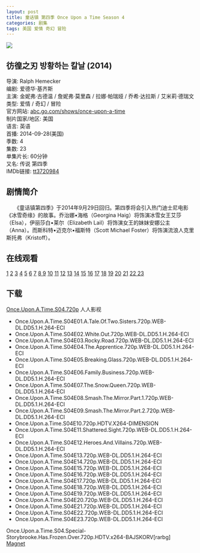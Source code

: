 ```yaml
---
layout: post
title: 童话镇 第四季 Once Upon a Time Season 4
categories: 剧集
tags: 美国 爱情 奇幻 冒险
---
```


[![](http://i2.piimg.com/e3c43c9560a6301bt.jpg)](http://i2.piimg.com/e3c43c9560a6301b.jpg)

## 彷徨之刃 방황하는 칼날 (2014)
导演: Ralph Hemecker  
编剧: 爱德华·基齐斯  
主演: 金妮弗·古德温 / 詹妮弗·莫里森 / 拉娜·帕瑞娅 / 乔希·达拉斯 / 艾米莉·德瑞文  
类型: 爱情 / 奇幻 / 冒险  
官方网站: [abc.go.com/shows/once-upon-a-time](http://abc.go.com/shows/once-upon-a-time)  
制片国家/地区: 美国  
语言: 英语  
首播: 2014-09-28(美国)  
季数: 4  
集数: 23  
单集片长: 60分钟  
又名: 传说 第四季  
IMDb链接: [tt3720984](http://www.imdb.com/title/tt3720984)

## 剧情简介
　　《童话镇第四季》于2014年9月29日回归。第四季将会引入热门迪士尼电影《冰雪奇缘》的故事。乔治娜•海格（Georgina Haig）将饰演冰雪女王艾莎（Elsa），伊丽莎白•莱尔（Elizabeth Lail）将饰演女王的妹妹安娜公主（Anna）。而斯科特•迈克尔•福斯特（Scott Michael Foster）将饰演流浪人克里斯托弗（Kristoff）。

## 在线观看
[1](http://www.bilibili.com/video/av1570542/) [2](http://www.bilibili.com/video/av1598205/) [3](http://www.bilibili.com/video/av1618770/) [4](http://www.bilibili.com/video/av1639017/) [5](http://www.bilibili.com/video/av1660031/) [6](http://www.bilibili.com/video/av1681110/) [7](http://www.bilibili.com/video/av1700916/) [8 9](http://www.bilibili.com/video/av1721627/) [10](http://www.bilibili.com/video/av1764879/) [11](http://www.bilibili.com/video/av1784523/) [12](http://www.bilibili.com/video/av1803651/) [13](http://www.bilibili.com/video/av2067295/) [14](http://www.bilibili.com/video/av2093174/) [15](http://www.bilibili.com/video/av2116783/) [16](http://www.bilibili.com/video/av2139863/) [17](http://www.bilibili.com/video/av2161919/) [18](http://www.bilibili.com/video/av2217135/) [19](http://www.bilibili.com/video/av2241860/) [20](http://www.bilibili.com/video/av2263316/) [21](http://www.bilibili.com/video/av2289836/) [22 23](http://www.bilibili.com/video/av2316591/)

## 下载
[Once.Upon.A.Time.S04.720p](http://7xqm73.com1.z0.glb.clouddn.com/2014/Once.Upon.A.Time.S04.720p.7z) 人人影视  
- Once.Upon.A.Time.S04E01.A.Tale.Of.Two.Sisters.720p.WEB-DL.DD5.1.H.264-ECI
- Once.Upon.A.Time.S04E02.White.Out.720p.WEB-DL.DD5.1.H.264-ECI
- Once.Upon.A.Time.S04E03.Rocky.Road.720p.WEB-DL.DD5.1.H.264-ECI
- Once.Upon.A.Time.S04E04.The.Apprentice.720p.WEB-DL.DD5.1.H.264-ECI
- Once.Upon.A.Time.S04E05.Breaking.Glass.720p.WEB-DL.DD5.1.H.264-ECI
- Once.Upon.A.Time.S04E06.Family.Business.720p.WEB-DL.DD5.1.H.264-ECI
- Once.Upon.A.Time.S04E07.The.Snow.Queen.720p.WEB-DL.DD5.1.H.264-ECI
- Once.Upon.A.Time.S04E08.Smash.The.Mirror.Part.1.720p.WEB-DL.DD5.1.H.264-ECI
- Once.Upon.A.Time.S04E09.Smash.The.Mirror.Part.2.720p.WEB-DL.DD5.1.H.264-ECI
- Once.Upon.a.Time.S04E10.720p.HDTV.X264-DIMENSION
- Once.Upon.A.Time.S04E11.Shattered.Sight.720p.WEB-DL.DD5.1.H.264-ECI
- Once.Upon.A.Time.S04E12.Heroes.And.Villains.720p.WEB-DL.DD5.1.H.264-ECI
- Once.Upon.A.Time.S04E13.720p.WEB-DL.DD5.1.H.264-ECI
- Once.Upon.A.Time.S04E14.720p.WEB-DL.DD5.1.H.264-ECI
- Once.Upon.A.Time.S04E15.720p.WEB-DL.DD5.1.H.264-ECI
- Once.Upon.A.Time.S04E16.720p.WEB-DL.DD5.1.H.264-ECI
- Once.Upon.A.Time.S04E17.720p.WEB-DL.DD5.1.H.264-ECI
- Once.Upon.A.Time.S04E18.720p.WEB-DL.DD5.1.H.264-ECI
- Once.Upon.A.Time.S04E19.720p.WEB-DL.DD5.1.H.264-ECI
- Once.Upon.A.Time.S04E20.720p.WEB-DL.DD5.1.H.264-ECI
- Once.Upon.A.Time.S04E21.720p.WEB-DL.DD5.1.H.264-ECI
- Once.Upon.A.Time.S04E22.720p.WEB-DL.DD5.1.H.264-ECI
- Once.Upon.A.Time.S04E23.720p.WEB-DL.DD5.1.H.264-ECI

Once.Upon.a.Time.S04.Special-Storybrooke.Has.Frozen.Over.720p.HDTV.x264-BAJSKORV[rarbg]  
[Magnet](magnet:?xt=urn:btih:F2A6E5B35519B7135C34ECB3F935F0C752BF0C98)
